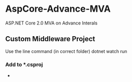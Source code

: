 # AspCore-Advance-MVA
ASP.NET Core 2.0  MVA on Advance Interals

## Custom Middleware Project
Use the line command (in correct folder) dotnet watch run
### Add to *.csproj
* <DotNetCliToolReference Include="Microsoft.DotNet.Watcher.Tools" Version="2.0.0" />
